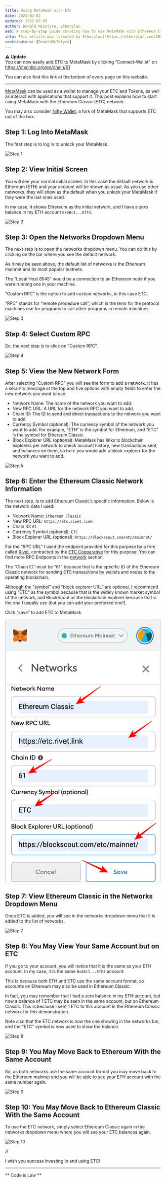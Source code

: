 ```yaml
---
title: Using MetaMask with ETC
date: 2021-03-02
updated: 2022-07-05
author: Donald McIntyre, Etherplan
seo: A step-by-step guide covering how to use MetaMask with Ethereum Classic to send ETC and interact with decentralized applications.
info: This article was [created by Etherplan](https://etherplan.com/2021/03/02/how-to-connect-metamask-to-ethereum-classic/15512/). For more Ethereum Classic tutorials, theory, and cryptocurrency concepts, please check out [etherplan.com](https://etherplan.com).
contributors: [DonaldMcIntyre]
---
```


**⚠️ Update**  
You can now easily add ETC to MetaMask by clicking "Connect-Wallet" on https://chainlist.org/en/chain/61

You can also find this link at the bottom of every page on this website.

---

[MetaMask](https://metamask.io) can be used as a wallet to manage your ETC and Tokens, as well as interact with applications that support it. This post explains how to start using MetaMask with the Ethereum Classic (ETC) network.

You may also consider [Nifty Wallet](https://chrome.google.com/webstore/detail/nifty-wallet/jbdaocneiiinmjbjlgalhcelgbejmnid?ucbcb=1), a fork of MetaMask that supports ETC out of the box.

## Step 1: Log Into MetaMask

The first step is to log in to unlock your MetaMask.

![Step 1](./01.png)

## Step 2: View Initial Screen

You will see your normal initial screen. In this case the default network is Ethereum (ETH) and your account will be shown as usual. As you use other networks, they will show as the default when you unlock your MetaMask if they were the last ones used.

In my case, it shows Ethereum as the initial network, and I have a zero balance in my ETH account `0x48c1...EfF3`.

![Step 2](./02.png)

## Step 3: Open the Networks Dropdown Menu

The next step is to open the networks dropdown menu. You can do this by clicking on the bar where you see the default network.

As it may be seen above, the default list of networks is the Ethereum mainnet and its most popular testnets.

The “Local Host 8545” would be a connection to an Ethereum node if you were running one in your machine.

“Custom RPC” is the option to add custom networks, in this case ETC.

“RPC” stands for “remote procedure call”, which is the term for the protocol machines use for programs to call other programs in remote machines.

![Step 3](./03.png)

## Step 4: Select Custom RPC

So, the next step is to click on “Custom RPC”.

![Step 4](./04.png)

## Step 5: View the New Network Form

After selecting “Custom RPC” you will see the form to add a network. It has a security message at the top and five options with empty fields to enter the new network you want to use:

- Network Name: The name of the network you want to add.
- New RPC URL: A URL for the network RPC you want to add.
- Chain ID: The ID to send and direct transactions to the network you want to add.
- Currency Symbol (optional): The currency symbol of the network you want to add. For example, “ETH” is the symbol for Ethereum, and “ETC” is the symbol for Ethereum Classic.
- Block Explorer URL (optional): MetaMask has links to blockchain explorers per network to check account history, new transactions sent, and balances on them, so here you would add a block explorer for the network you want to add.

![Step 5](./05.png)

## Step 6: Enter the Ethereum Classic Network Information

The next step, is to add Ethereum Classic’s specific information. Below is the network data I used:

- Network Name: `Ethereum Classic`
- New RPC URL: `https://etc.rivet.link`
- Chain ID: `61`
- Currency Symbol (optional): `ETC`
- Block Explorer URL (optional): `https://blockscout.com/etc/mainnet/`

For the “RPC URL” I used the endpoint provided for this purpose by a firm called [Rivet](https://rivet.link/), contracted by the [ETC Cooperative](https://etccooperative.org) for this purpose. You can find more RPC Endpoints in the [network](/network/endpoints) section.

The “Chain ID” must be “61” because that is the specific ID of the Ethereum Classic network for sending ETC transactions by wallets and nodes to the operating blockchain.

Although the “symbol” and “block explorer URL” are optional, I recommend using “ETC” as the symbol because that is the widely known market symbol of the network, and BlockScout as the blockchain explorer because that is the one I usually use (but you can add your preferred one!).

Click “save” to add ETC to MetaMask.

![Step 6](./06-rivet.png)

## Step 7: View Ethereum Classic in the Networks Dropdown Menu

Once ETC is added, you will see in the networks dropdown menu that it is added to the list of networks.

![Step 7](./07.png)

## Step 8: You May View Your Same Account but on ETC

If you go to your account, you will notice that it is the same as your ETH account. In my case, it is the same `0x48c1...EfF3` account.

This is because both ETH and ETC use the same account format, so accounts on Ethereum may also be used in Ethereum Classic.

In fact, you may remember that I had a zero balance in my ETH account, but now a balance of 1 ETC may be seen in the same account, but on Ethereum Classic. This is because I sent 1 ETC to this account in the Ethereum Classic network for this demonstration.

Note also that the ETC network is now the one showing in the networks bar, and the “ETC” symbol is now used to show the balance.

![Step 8](./08.png)

## Step 9: You May Move Back to Ethereum With the Same Account

So, as both networks use the same account format you may move back to the Ethereum mainnet and you will be able to see your ETH account with the same number again.

![Step 9](./09.png)

## Step 10: You May Move Back to Ethereum Classic With the Same Account

To use the ETC network, simply select Ethereum Classic again in the networks dropdown menu where you will see your ETC balances again.

![Step 10](./10.png)

//

I wish you success investing in and using ETC!

---

** Code is Law **
